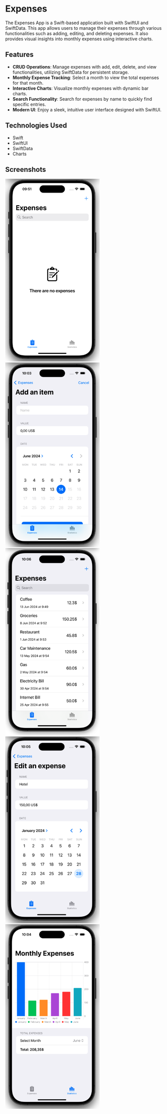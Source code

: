 # Expenses

The Expenses App is a Swift-based application built with SwiftUI and SwiftData. This app allows users to manage their expenses through various functionalities such as adding, editing, and deleting expenses. It also provides visual insights into monthly expenses using interactive charts.

## Features

- **CRUD Operations**: Manage expenses with add, edit, delete, and view functionalities, utilizing SwiftData for persistent storage.
- **Monthly Expense Tracking**: Select a month to view the total expenses for that month.
- **Interactive Charts**: Visualize monthly expenses with dynamic bar charts.
- **Search Functionality**: Search for expenses by name to quickly find specific entries.
- **Modern UI**: Enjoy a sleek, intuitive user interface designed with SwiftUI.

## Technologies Used

- Swift
- SwiftUI
- SwiftData
- Charts

## Screenshots

<p float="left">
  <img src="Screenshots/NoItemsView.png" width="300" />
  <img src="Screenshots/AddExpenseItem.png" width="300" /> 
  <img src="Screenshots/ExpensesList.png" width="300" /> 
  <img src="Screenshots/EditExpense.png" width="300" /> 
  <img src="Screenshots/MonthlyExpenses.png" width="300" /> 
</p>
